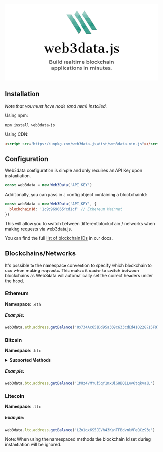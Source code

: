![Web3data.js Javascript API](./assets/web3data-js-logo-banner.png)

## Installation
<i>Note that you must have node (and npm) installed.</i>

Using npm:
```bash
npm install web3data-js
```

Using CDN:
```html
<script src="https://unpkg.com/web3data-js/dist/web3data.min.js"></script>
```

## Configuration
Web3data configuration is simple and only requires an API Key upon instantiation.
```javascript
const web3data = new Web3Data('API_KEY')
```

Additionally, you can pass in a config object containing a blockchainId:
```javascript
const web3data = new Web3Data('API_KEY', {
  blockchainId: '1c9c969065fcd1cf' // Ethereum Mainnet
})
```
This will allow you to switch between different blockchain / networks when making
requests via web3data.js.

You can find the full [list of blockchain IDs](https://docs.amberdata.io/reference#blockchain-ids) in our docs.

## Blockchains/Networks
It's possible to the namespace convention to specify which blockchain to use when making requests.
This makes it easier to switch between blockchains as Web3data will automatically set the correct headers under
the hood.

### Ethereum

**Namespace**: `.eth`

##### Example:
```javascript
web3data.eth.address.getBalance('0x734Ac651Dd95a339c633cdEd410228515F97fAfF')
```

### Bitcoin

**Namespace**: `.btc`

<details><summary><b>Supported Methods </b></summary>

<table style="width:100%">
  <tr>
    <th>address</th>
    <th>block</th>
    <th>transaction</th>
  </tr>
  <tr>
    <td>getAllAddresses</td>
    <td>getBlocks</td>
    <td>getTransactions</td>
  </tr>
  <tr>
    <td>getInformation</td>
    <td>getBlock</td>
    <td>getTransaction</td>
  </tr>
  <tr>
    <td>getMetadata</td>
    <td>getBlockNumber</td>
    <td>getPendingTransactions</td>
  </tr>
  <tr>
    <td>getTransactions</td>
    <td>getTransactions</td>
  </tr>
  <tr>
    <td>getPendingTransactions</td>
    <td>getTransactionFromBlock</td>
  </tr>
  <tr>
    <td>getBalance</td>
    <td>getMetrics</td>
  </tr>
  <tr>
    <td>getLatestBalance</td>
  </tr>
  <tr>
    <td>getHistoricalBalance</td>
  </tr>
  <tr>
    <td>getMultipleBalances</td>
  </tr>
  <tr>
    <td>getBalancesBatch</td>
  </tr>
  <tr>
    <td>getMetrics</td>
  </tr>
</table>
</details>

##### Example:
```javascript
web3data.btc.address.getBalance('1MUz4VMYui5qY1mxUiG8BQ1Luv6tqkvaiL')
```

### Litecoin

**Namespace**: `.ltc`


##### Example:
```javascript
web3data.ltc.address.getBalance('LZo1qx6S5JEVh43KahTFBdvnkVFeQCz9Ze')
```

Note: When using the namespaced methods the blockchain Id set during instantiation will be ignored.
